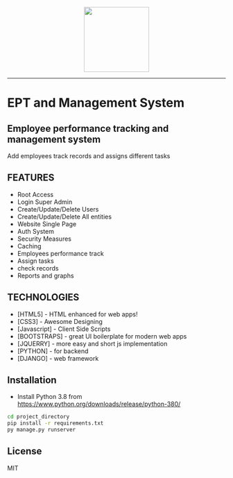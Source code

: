 <p align="center">
  <a href="https://exarth.com/"><img src="https://exarth.com/static/exarth/theme/logo-red-1000.svg" height="150"></a>
</p><hr>

# EPT and Management System
## Employee performance tracking and management system

Add employees track records and assigns different tasks

## FEATURES
- Root Access
- Login Super Admin
- Create/Update/Delete Users
- Create/Update/Delete All entities
- Website Single Page
- Auth System
- Security Measures
- Caching
- Employees performance track
- Assign tasks
- check records
- Reports and graphs  

## TECHNOLOGIES

- [HTML5] - HTML enhanced for web apps!
- [CSS3] - Awesome Designing
- [Javascript] - Client Side Scripts
- [BOOTSTRAPS] - great UI boilerplate for modern web apps
- [JQUERRY] - more easy and short js implementation
- [PYTHON] - for backend
- [DJANGO] - web framework

## Installation
- Install Python 3.8 from https://www.python.org/downloads/release/python-380/

```sh
cd project_directory
pip install -r requirements.txt
py manage.py runserver
```

## License
MIT
